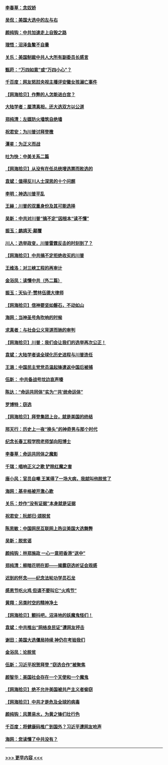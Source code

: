 #### [李春草：念奴娇](../pages/nsc993/n12607083.md?t=12100251) 
#### [吴侃：美国大选中的左与右](../pages/nsc993/n12607054.md?t=12100251) 
#### [颜纯钩：中共加速走上自毁之路](../pages/nsc993/n12606473.md?t=12100251) 
#### [理悟：沼泽鱼鳖不自量](../pages/nsc993/n12606454.md?t=12100251) 
#### [关乐：美国制裁中共人大所有副委员长感言](../pages/nsc993/n12606442.md?t=12100251) 
#### [甄莳：“万四如意”或“万四小心”？](../pages/nsc993/n12606091.md?t=12100251) 
#### [千百度：网友怒怼央视主播评安徽女孩溺亡事件](../pages/nsc993/n12605370.md?t=12100251) 
#### [【网海拾贝】作弊的人怎能进白宫？](../pages/nsc993/n12603546.md?t=12100251) 
#### [大陆学者：厘清真相，还大选双方以公道](../pages/nsc993/n12603475.md?t=12100251) 
#### [郑纯清：左媒防火墙筑自绝墙](../pages/nsc993/n12602226.md?t=12100251) 
#### [祝君安：为川普讨拜登檄](../pages/nsc993/n12602199.md?t=12100251) 
#### [潭星：为正义而战](../pages/nsc993/n12600926.md?t=12100251) 
#### [吐为快：中美关系二篇](../pages/nsc993/n12600908.md?t=12100251) 
#### [【网海拾贝】从没有在任总统增选票而败选的](../pages/nsc993/n12600435.md?t=12100251) 
#### [袁斌：值得反川人士深思的十个问题](../pages/nsc993/n12600332.md?t=12100251) 
#### [李明：神选川普平乱](../pages/nsc993/n12599751.md?t=12100251) 
#### [王赫：川普的双重身份及其可能选择](../pages/nsc993/n12599723.md?t=12100251) 
#### [吴新：中共对川普“搞不定”因根本“读不懂”](../pages/nsc993/n12599502.md?t=12100251) 
#### [振玉：鹧鸪天‧颠覆](../pages/nsc993/n12599494.md?t=12100251) 
#### [川人：选举政变，川普雷霆反击的时刻到了？](../pages/nsc993/n12599291.md?t=12100251) 
#### [【网海拾贝】中共搞不定拒绝收买的川普](../pages/nsc993/n12598955.md?t=12100251) 
#### [王维洛：对三峡工程的再审计](../pages/nsc993/n12598436.md?t=12100251) 
#### [金浴凤：读懂中共（外二篇）](../pages/nsc993/n12597943.md?t=12100251) 
#### [振玉：天仙子‧赞林伍德大律师](../pages/nsc993/n12597929.md?t=12100251) 
#### [【网海拾贝】信神要坚如磐石，不动如山](../pages/nsc993/n12597901.md?t=12100251) 
#### [海网：当神圣号角吹响的时候](../pages/nsc993/n12595891.md?t=12100251) 
#### [求真者：与社会公义背道而驰的审判](../pages/nsc993/n12595868.md?t=12100251) 
#### [【网海拾贝】川普：我们会让我们的选举再次公正！](../pages/nsc993/n12594930.md?t=12100251) 
#### [袁斌：大陆学者谈全球化历史进程与川普连任](../pages/nsc993/n12594690.md?t=12100251) 
#### [王涵：中国民主党党员温起锋遣返中国后被捕](../pages/nsc993/n12594540.md?t=12100251) 
#### [伍新： 中共备战号坟边哀声嚎](../pages/nsc993/n12593086.md?t=12100251) 
#### [陈达：“命运共同体”实为“‘共’统命运体”](../pages/nsc993/n12590865.md?t=12100251) 
#### [罗博特：窃选](../pages/nsc993/n12590619.md?t=12100251) 
#### [【网海拾贝】拜登集团上台，就是美国的终结](../pages/nsc993/n12589725.md?t=12100251) 
#### [邢天行：历史上一夜“换头”的神奇男与那个时代](../pages/nsc993/n12589424.md?t=12100251) 
#### [纪念长春工程学院老师邹向阳博士](../pages/nsc993/n12585390.md?t=12100251) 
#### [李春草：命运共同体之魔影](../pages/nsc993/n12585026.md?t=12100251) 
#### [千瑞：唱响正义之歌 铲除红魔之害](../pages/nsc993/n12585002.md?t=12100251) 
#### [唐小风：官员自嘲 王某得了一场大病，我就叫他脱贫了](../pages/nsc993/n12584981.md?t=12100251) 
#### [海网：基辛格被开激心歌](../pages/nsc993/n12584946.md?t=12100251) 
#### [关乐：炒作“没有证据”本身就是证据](../pages/nsc993/n12583146.md?t=12100251) 
#### [祝君安：阮郎归‧颂脱贫](../pages/nsc993/n12583119.md?t=12100251) 
#### [陈思敏：中国网民互联网上热议美国大选舞弊](../pages/nsc993/n12582845.md?t=12100251) 
#### [吴新：脱贫谣](../pages/nsc993/n12580839.md?t=12100251) 
#### [颜纯钩：林郑施政 一心一意把香港“送中”](../pages/nsc993/n12580805.md?t=12100251) 
#### [郑纯清：柳暗花明在即——揭露窃选听证会观感](../pages/nsc993/n12580795.md?t=12100251) 
#### [迟到的怀念——纪念法轮功学员石龙](../pages/nsc993/n12580245.md?t=12100251) 
#### [感恩节吃火鸡  但请不要叫它“火鸡节”](../pages/nsc993/n12580252.md?t=12100251) 
#### [黄翔：另类时空的精神净土](../pages/nsc993/n12578638.md?t=12100251) 
#### [【网海拾贝】颤抖吧，沼泽地的妖魔鬼怪们！](../pages/nsc993/n12578552.md?t=12100251) 
#### [袁斌：中共推出“网络良民证”遭网友抨击](../pages/nsc993/n12578511.md?t=12100251) 
#### [谢田：美国大选僵局持续 神仍在考验我们](../pages/nsc993/n12577432.md?t=12100251) 
#### [金浴凤：论脱贫](../pages/nsc993/n12576386.md?t=12100251) 
#### [伍新：习近平祝贺拜登 “窃选合作”被聚焦](../pages/nsc993/n12576358.md?t=12100251) 
#### [颜智华：美国社会存在一个天使和一个魔鬼](../pages/nsc993/n12574299.md?t=12100251) 
#### [【网海拾贝】绝不允许美国被共产主义者偷窃](../pages/nsc993/n12573396.md?t=12100251) 
#### [【网海拾贝】中共才是危及全球的病毒](../pages/nsc993/n12571204.md?t=12100251) 
#### [颜纯钩：风萧易水，为黄之锋们壮行色](../pages/nsc993/n12571487.md?t=12100251) 
#### [千百度：将健康码推广到国外？习近平遭网友呛声](../pages/nsc993/n12570808.md?t=12100251) 
#### [海网：您读懂了中共没有？](../pages/nsc993/n12570487.md?t=12100251) 

----
#### [ >>> 更早内容 <<< ](../indexes/nsc993-earlier.md)
